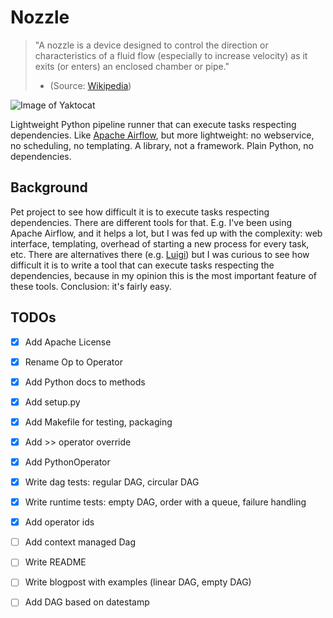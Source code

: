 # Nozzle

> "A nozzle is a device designed to control the direction or characteristics of a fluid flow (especially to increase velocity) as it exits (or enters) an enclosed chamber or pipe."
> - (Source: [Wikipedia](https://en.wikipedia.org/wiki/Nozzle))

![Image of Yaktocat](https://upload.wikimedia.org/wikipedia/commons/1/11/Water_nozzle.jpg)


Lightweight Python pipeline runner that can execute tasks respecting dependencies.
Like [Apache Airflow](https://github.com/apache/airflow), but more lightweight: no webservice, no scheduling, no templating.
A library, not a framework.
Plain Python, no dependencies.

## Background
Pet project to see how difficult it is to execute tasks respecting dependencies.
There are different tools for that. E.g. I've been using Apache Airflow, and it helps a lot,
but I was fed up with the complexity:
web interface, templating, overhead of starting a new process for every task, etc.
There are alternatives there (e.g. [Luigi](https://github.com/spotify/luigi))
but I was curious to see how difficult it is to write a tool that can execute
tasks respecting the dependencies, because in my opinion this is
the most important feature of these tools. Conclusion: it's fairly easy.

## TODOs
- [x] Add Apache License
- [x] Rename Op to Operator
- [x] Add Python docs to methods
- [x] Add setup.py
- [x] Add Makefile for testing, packaging
- [x] Add >> operator override
- [x] Add PythonOperator
- [x] Write dag tests: regular DAG, circular DAG
- [x] Write runtime tests: empty DAG, order with a queue, failure handling
- [x] Add operator ids
- [ ] Add context managed Dag
- [ ] Write README
- [ ] Write blogpost with examples (linear DAG, empty DAG)
- [ ] Add DAG based on datestamp


